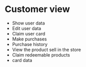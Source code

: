 # Customer view
  - Show user data
  - Edit user data
  - Claim user card
  - Make purchases
  - Purchase history
  - View the product sell in the store
  - Claim redeemable products
  - card data
